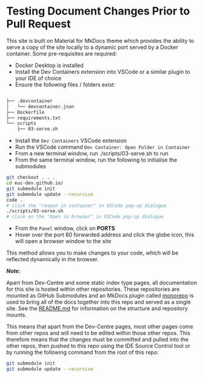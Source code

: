 # Testing Document Changes Prior to Pull Request

This site is built on Material for MkDocs theme which provides the ability to serve a copy of the site locally to a dynamic port served by a Docker container. Some pre-requisites are required:

* Docker Desktop is installed
* Install the Dev Containers extension into VSCode or a similar plugin to your IDE of choice
* Ensure the following files / folders exist:

```bash

├── .devcontainer
│   └── devcontainer.json
├── Dockerfile
├── requirements.txt
└── scripts
    ├── 03-serve.sh

```

* Install the `Dev Containers` VSCode extension
* Run the VSCode command `Dev Container: Open Folder in Container`
* From a new terminal window, run ./scripts/03-serve.sh to run
* From the same terminal window, run the following to initialise the submodules

```bash
git checkout . . .
cd euc-dev.github.io/
git submodule init
git submodule update --recursive
code .
# click the "reopen in container" in VSCode pop-up dialogue
./scripts/03-serve.sh
# click on the "Open in browser" in VSCode pop-up dialogue 
```

* From the `Panel` window, click on **PORTS**
* Hover over the port 80 forwarded address and click the globe icon, this will open a browser window to the site

This method allows you to make changes to your code, which will be reflected dynamically in the browser.

***Note:***

Apart from Dev-Centre and some static index type pages, all documentation for this site is hosted within other repositories. These repositories are mounted as GitHub Submodules and an MkDocs plugin called [monorepo](https://backstage.github.io/mkdocs-monorepo-plugin/) is used to bring all of the docs together into this repo and served as a single site. See the [README.md](./README.md#folder-structure-and-included-content) for information on the structure and repository mounts.

This means that apart from the Dev-Centre pages, most other pages come from other repos and will need to be edited within those other repos. This therefore means that the changes must be committed and pulled into the other repos, then pushed to this repo using the IDE Source Control tool or by running the following command from the root of this repo:

```bash
git submodule init
git submodule update --recursive
```
